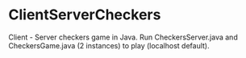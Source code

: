 # ClientServerCheckers
Client - Server checkers game in Java.
Run CheckersServer.java and CheckersGame.java (2 instances) to play (localhost default).
